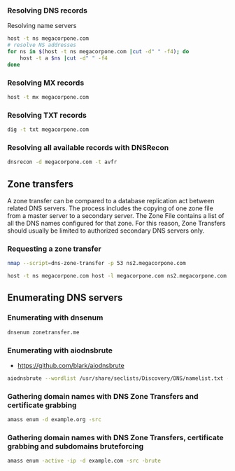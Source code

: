 ### Resolving DNS records 

Resolving name servers 

```bash
host -t ns megacorpone.com 
# resolve NS addresses
for ns in $(host -t ns megacorpone.com |cut -d" " -f4); do 
    host -t a $ns |cut -d" " -f4
done
```

### Resolving MX records 

```bash
host -t mx megacorpone.com
```

### Resolving TXT records 

```bash
dig -t txt megacorpone.com
```

### Resolving all available records with DNSRecon 

```bash
dnsrecon -d megacorpone.com -t avfr
```

## Zone transfers 

A zone transfer can be compared to a database replication act between related DNS servers. 
The process includes the copying of one zone file from a master server to a secondary server. 
The Zone File contains a list of all the DNS names configured for that zone. 
For this reason, Zone Transfers should usually be limited to authorized secondary DNS servers only.

### Requesting a zone transfer 

```bash
nmap --script=dns-zone-transfer -p 53 ns2.megacorpone.com
```

```bash
host -t ns megacorpone.com host -l megacorpone.com ns2.megacorpone.com.
```

## Enumerating DNS servers 

### Enumerating with dnsenum 

```bash
dnsenum zonetransfer.me
```

### Enumerating with aiodnsbrute 

- https://github.com/blark/aiodnsbrute 

```bash
aiodnsbrute --wordlist /usr/share/seclists/Discovery/DNS/namelist.txt --resolver-file resolvers-ips.txt example.org | tee aiodnsbrute-lookup.txt
```

### Gathering domain names with DNS Zone Transfers and certificate grabbing 

```bash
amass enum -d example.org -src
```

### Gathering domain names with DNS Zone Transfers, certificate grabbing and subdomains bruteforcing 

```bash
amass enum -active -ip -d example.com -src -brute
```
